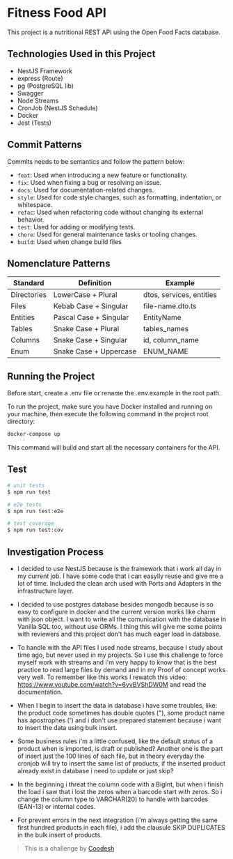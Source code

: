 # Fitness Food API

This project is a nutritional REST API using the Open Food Facts database.

## Technologies Used in this Project

- NestJS Framework
- express (Route)
- pg (PostgreSQL lib)
- Swagger
- Node Streams
- CronJob (NestJS Schedule)
- Docker
- Jest (Tests)

## Commit Patterns

Commits needs to be semantics and follow the pattern below: 

- `feat`: Used when introducing a new feature or functionality.
- `fix`: Used when fixing a bug or resolving an issue.
- `docs`: Used for documentation-related changes.
- `style`: Used for code style changes, such as formatting, indentation, or whitespace. 
- `refac`: Used when refactoring code without changing its external behavior.
- `test`: Used for adding or modifying tests.
- `chore`: Used for general maintenance tasks or tooling changes.
- `build`: Used when change build files

## Nomenclature Patterns

| Standard   | Definition             | Example                  |
| ---------- | ---------------------- | -----------------------  |
| Directories| LowerCase + Plural     | dtos, services, entities |
| Files      | Kebab Case + Singular  | file-name.dto.ts         |
| Entities   | Pascal Case + Singular | EntityName               |
| Tables     | Snake Case + Plural    | tables_names             |
| Columns    | Snake Case + Singular  | id, column_name          |
| Enum       | Snake Case + Uppercase | ENUM_NAME                |

## Running the Project

Before start, create a .env file or rename the .env.example in the root path.

To run the project, make sure you have Docker installed and running on your machine, then execute the following command in the project root directory:

```bash
docker-compose up
```

This command will build and start all the necessary containers for the API.

## Test

```bash
# unit tests
$ npm run test

# e2e tests
$ npm run test:e2e

# test coverage
$ npm run test:cov
```


## Investigation Process

- I decided to use NestJS because is the framework that i work all day in my current job. I have some code that i can easylly reuse and give me a lot of time. Included the clean arch used with Ports and Adapters in the infrastructure layer.

- I decided to use postgres database besides mongodb because is so easy to configure in docker and the current version works like charm with json object. I want to write all the comunication with the database in Vanilla SQL too, without use ORMs. I thing this will give me some points with reviewers and this project don't has much eager load in database.

- To handle with the API files I used node streams, because I study about time ago, but never used in my projects. So I use this challenge to force myself work with streams and i'm very happy to know that is the best practice to read large files by demand and in my Proof of concept works very well. To remember like this works I rewatch this video: https://www.youtube.com/watch?v=6yvBVShDW0M and read the documentation.

- When I begin to insert the data in database i have some troubles, like: the product code sometimes has double quotes ("), some product name has apostrophes (') and i don't use prepared statement because i want to insert the data using bulk insert.

- Some business rules i'm a little confused, like the default status of a product when is imported, is draft or published? Another one is the part of insert just the 100 lines of each file, but in theory everyday the cronjob will try to insert the same list of products, if the inserted product already exist in database i need to update or just skip?

- In the beginning i threat the column code with a BigInt, but when i finish the load i saw that i lost the zeros when a barcode start with zeros. So i change the column type to VARCHAR(20) to handle with barcodes (EAN-13) or internal codes.

- For prevent errors in the next integration (i'm always getting the same first hundred products in each file), i add the clausule SKIP DUPLICATES in the bulk insert of products.


>  This is a challenge by [Coodesh](https://coodesh.com/)
